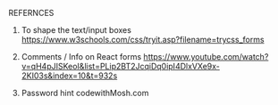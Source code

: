 REFERNCES

1. To shape the text/input boxes
https://www.w3schools.com/css/tryit.asp?filename=trycss_forms


2. Comments / Info on React forms
https://www.youtube.com/watch?v=qH4pJISKeoI&list=PLip2BT2JcqiDq0ipI4DlxVXe9x-2KI03s&index=10&t=932s


3. Password hint
codewithMosh.com

